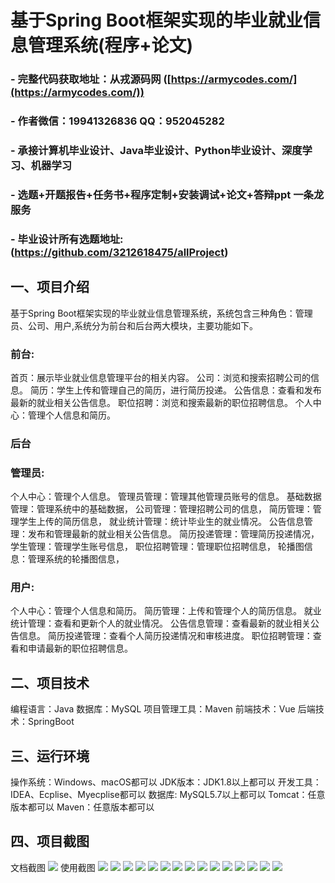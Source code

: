 基于Spring Boot框架实现的毕业就业信息管理系统(程序+论文)
=
### - 完整代码获取地址：从戎源码网 ([https://armycodes.com/](https://armycodes.com/))
### - 作者微信：19941326836  QQ：952045282 
### - 承接计算机毕业设计、Java毕业设计、Python毕业设计、深度学习、机器学习
### - 选题+开题报告+任务书+程序定制+安装调试+论文+答辩ppt 一条龙服务
### - 毕业设计所有选题地址:(https://github.com/3212618475/allProject)


一、项目介绍
---
基于Spring Boot框架实现的毕业就业信息管理系统，系统包含三种角色：管理员、公司、用户,系统分为前台和后台两大模块，主要功能如下。
### 前台:
首页：展示毕业就业信息管理平台的相关内容。
公司：浏览和搜索招聘公司的信息。
简历：学生上传和管理自己的简历，进行简历投递。
公告信息：查看和发布最新的就业相关公告信息。
职位招聘：浏览和搜索最新的职位招聘信息。
个人中心：管理个人信息和简历。

 
### 后台
### 管理员:
个人中心：管理个人信息。
管理员管理：管理其他管理员账号的信息。
基础数据管理：管理系统中的基础数据，
公司管理：管理招聘公司的信息，
简历管理：管理学生上传的简历信息，
就业统计管理：统计毕业生的就业情况。
公告信息管理：发布和管理最新的就业相关公告信息。
简历投递管理：管理简历投递情况，
学生管理：管理学生账号信息，
职位招聘管理：管理职位招聘信息，
轮播图信息：管理系统的轮播图信息，
  
### 用户:
个人中心：管理个人信息和简历。
简历管理：上传和管理个人的简历信息。
就业统计管理：查看和更新个人的就业情况。
公告信息管理：查看最新的就业相关公告信息。
简历投递管理：查看个人简历投递情况和审核进度。
职位招聘管理：查看和申请最新的职位招聘信息。

  
二、项目技术
---
编程语言：Java
数据库：MySQL
项目管理工具：Maven
前端技术：Vue
后端技术：SpringBoot

三、运行环境
---
操作系统：Windows、macOS都可以
JDK版本：JDK1.8以上都可以
开发工具：IDEA、Ecplise、Myecplise都可以
数据库: MySQL5.7以上都可以
Tomcat：任意版本都可以
Maven：任意版本都可以

四、项目截图
---
文档截图
![](limage/2.png)
使用截图
![](image/1.png)
![](image/2.png)
![](image/3.png)
![](image/4.png)
![](image/5.png)
![](image/6.png)
![](image/7.png)
![](image/8.png)
![](image/9.png)
![](image/10.png)
![](image/11.png)
![](image/12.png)
![](image/13.png)
![](image/14.png)
![](image/15.png)
